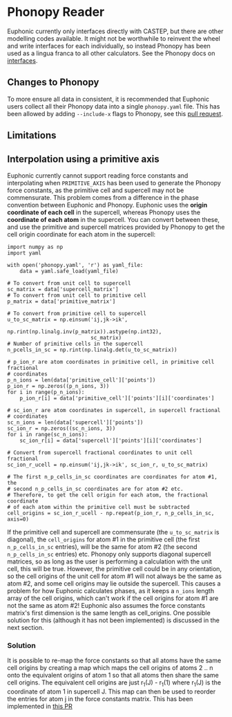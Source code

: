 # Phonopy Reader

Euphonic currently only interfaces directly with CASTEP, but there are other
modelling codes available. It might not be worthwhile to reinvent the wheel and
write interfaces for each individually, so instead Phonopy has been used as a
lingua franca to all other calculators. See the Phonopy docs on
[interfaces](https://phonopy.github.io/phonopy/interfaces.html#calculator-interfaces).

## Changes to Phonopy
To more ensure all data in consistent, it is recommended that Euphonic users
collect all their Phonopy data into a single `phonopy.yaml` file. This has been
allowed by adding `--include-x` flags to Phonopy, see this
[pull request](https://github.com/phonopy/phonopy/pull/108).

## Limitations

## Interpolation using a primitive axis

Euphonic currently cannot support reading force constants and interpolating
when `PRIMITIVE_AXIS`  has been used to generate the Phonopy force constants,
as the primitive cell and supercell may not be commensurate. This problem
comes from a difference in the phase convention between Euphonic and Phonopy.
Euphonic uses the **origin coordinate of each cell** in the supercell, whereas
Phonopy uses the **coordinate of each atom** in the supercell. You can convert
between these, and use the primitive and supercell matrices provided by
Phonopy to get the cell origin coordinate for each atom in the supercell:

```
import numpy as np
import yaml

with open('phonopy.yaml', 'r') as yaml_file:
    data = yaml.safe_load(yaml_file)

# To convert from unit cell to supercell
sc_matrix = data['supercell_matrix']
# To convert from unit cell to primitive cell
p_matrix = data['primitive_matrix']

# To convert from primitive cell to supercell
u_to_sc_matrix = np.einsum('ij,jk->ik',
                           np.rint(np.linalg.inv(p_matrix)).astype(np.int32),
                           sc_matrix)
# Number of primitive cells in the supercell
n_pcells_in_sc = np.rint(np.linalg.det(u_to_sc_matrix))

# p_ion_r are atom coordinates in primitive cell, in primitive cell fractional
# coordinates
p_n_ions = len(data['primitive_cell']['points'])
p_ion_r = np.zeros((p_n_ions, 3))
for i in range(p_n_ions):
    p_ion_r[i] = data['primitive_cell']['points'][i]['coordinates']

# sc_ion_r are atom coordinates in supercell, in supercell fractional
# coordinates
sc_n_ions = len(data['supercell']['points'])
sc_ion_r = np.zeros((sc_n_ions, 3))
for i in range(sc_n_ions):
    sc_ion_r[i] = data['supercell']['points'][i]['coordinates']

# Convert from supercell fractional coordinates to unit cell fractional
sc_ion_r_ucell = np.einsum('ij,jk->ik', sc_ion_r, u_to_sc_matrix)

# The first n_p_cells_in_sc coordinates are coordinates for atom #1, the
# second n_p_cells_in_sc coordinates are for atom #2 etc.
# Therefore, to get the cell origin for each atom, the fractional coordinate
# of each atom within the primitive cell must be subtracted
cell_origins = sc_ion_r_ucell - np.repeat(p_ion_r, n_p_cells_in_sc, axis=0)
```

If the primitive cell and supercell are commensurate (the `u_to_sc_matrix` is
diagonal), the `cell_origins` for atom #1 in the primitive cell (the first
`n_p_cells_in_sc` entries), will be the same for atom #2 (the second
`n_p_cells_in_sc` entries) etc. Phonopy only supports diagonal supercell
matrices, so as long as the user is performing a calculation with the unit
cell, this will be true. However, the primitive cell could be in any
orientation, so the cell origins of the unit cell for atom #1 will not always
be the same as atom #2, and some cell origins may lie outside the supercell.
This causes a problem for how Euphonic calculates phases, as it keeps a
`n_ions` length array of the cell origins, which can't work if the cell
origins for atom #1 are not the same as atom #2! Euphonic also assumes the
force constants matrix's first dimension is the same length as cell_origins.
One possible solution for this (although it has not been implemented) is
discussed in the next section.

### Solution

It is possible to re-map the force constants so that all atoms have the
same cell origins by creating a map which maps the cell origins of atoms
2 .. n onto the equivalent origins of atom 1 so that all atoms then share
the same cell origins. The equivalent cell origins are just
r<sub>1</sub>(J) - r<sub>1</sub>(1) where r<sub>1</sub>(J) is the
coordinate of atom 1 in supercell J. This map can then be used to reorder
the entries for atom j in the force constants matrix. This has been
implemented in [this PR](https://github.com/pace-neutrons/Euphonic/pull/56)
